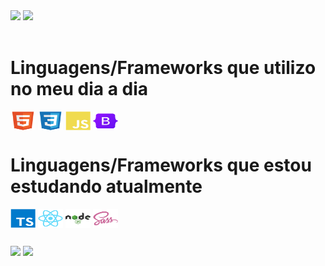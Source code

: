 
<div>
  <a href="https://github.com/Gabrieltsoares"></a>
  <img  height="180em" src="https://github-readme-stats.vercel.app/api?username=Gabrieltsoares&show_icons=true&theme=tokyonight&layout=compact&rank_icon=github">
  <img height="180em" src="https://github-readme-stats.vercel.app/api/top-langs/?username=Gabrieltsoares&theme=tokyonight&size_weight=0.5&count_weight=0.5&layout=compact&langs_count=8">
</div>

<div style="display: inline_block"><br>
  <h1 font-size=1rem>Linguagens/Frameworks que utilizo no meu dia a dia</h1>
  <img align="center" alt="HTML" height="30" width="40" src="https://raw.githubusercontent.com/devicons/devicon/master/icons/html5/html5-original.svg">
  <img align="center" alt="CSS" height="30" width="40" src="https://raw.githubusercontent.com/devicons/devicon/master/icons/css3/css3-original.svg">
  <img align="center" alt="Js" height="30" width="40" src="https://raw.githubusercontent.com/devicons/devicon/master/icons/javascript/javascript-plain.svg">
  <img align="center" alt="Js" height="30" width="40" src="https://raw.githubusercontent.com/devicons/devicon/master/icons/bootstrap/bootstrap-original.svg" />
  
  <h1>Linguagens/Frameworks que estou estudando atualmente</h1>
  <img align="center" alt="Ts" height="30" width="40" src="https://raw.githubusercontent.com/devicons/devicon/master/icons/typescript/typescript-plain.svg">
  <img align="center" alt="React" height="30" width="40" src="https://raw.githubusercontent.com/devicons/devicon/master/icons/react/react-original.svg">
  <img align="center" alt="React" height="30" width="40" src="https://raw.githubusercontent.com/devicons/devicon/master/icons/nodejs/nodejs-original-wordmark.svg" >
  <img align="center" alt="React" height="30" width="40" src="https://raw.githubusercontent.com/devicons/devicon/master/icons/sass/sass-original.svg" >
</div>
  
  ##
 
<div>  
  <a href = "mailto:gabrdev1@outlook.com"><img src="https://img.shields.io/badge/Microsoft_Outlook-0078D4?style=for-the-badge&logo=microsoft-outlook&logoColor=white" target="_blank"></a>
  <a href=""target="_blank"><img src="https://img.shields.io/badge/-LinkedIn-%230077B5?style=for-the-badge&logo=linkedin&logoColor=white" target="_blank"></a>  
</div>

